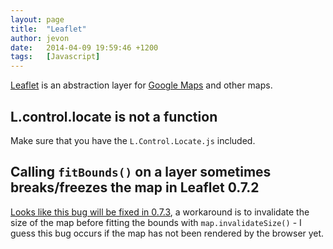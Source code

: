 ```yaml
---
layout: page
title:  "Leaflet"
author: jevon
date:   2014-04-09 19:59:46 +1200
tags:   [Javascript]
---
```


[Leaflet](Leaflet.md) is an abstraction layer for [Google Maps](Google_Maps.md) and other maps.

## L.control.locate is not a function
Make sure that you have the `L.Control.Locate.js` included.

## Calling `fitBounds()` on a layer sometimes breaks/freezes the map in Leaflet 0.7.2
<a href="https://github.com/Leaflet/Leaflet/issues/2484">Looks like this bug will be fixed in 0.7.3</a>, a workaround is to invalidate the size of the map before fitting the bounds with `map.invalidateSize()` - I guess this bug occurs if the map has not been rendered by the browser yet.

